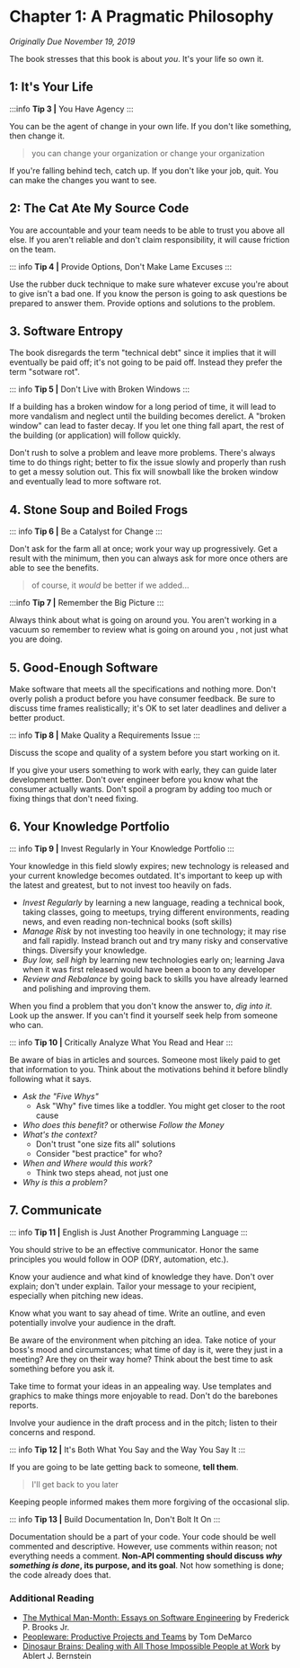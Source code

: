 # Chapter 1: A Pragmatic Philosophy
_Originally Due November 19, 2019_

The book stresses that this book is about *you*. It's your life so own it.

## 1: It's Your Life

:::info
**Tip 3 |** You Have Agency
:::

You can be the agent of change in your own life. If you don't like something, then change it.

> you can change your organization or change your organization

If you're falling behind tech, catch up. If you don't like your job, quit. You can make the changes you want to see.

## 2: The Cat Ate My Source Code

You are accountable and your team needs to be able to trust you above all else. If you aren't reliable and don't claim responsibility, it will cause friction on the team.

::: info
**Tip 4 |** Provide Options, Don't Make Lame Excuses
:::

Use the rubber duck technique to make sure whatever excuse you're about to give isn't a bad one. If you know the person is going to ask questions be prepared to answer them. Provide options and solutions to the problem. 

## 3. Software Entropy

The book disregards the term "technical debt" since it implies that it will eventually be paid off; it's not going to be paid off. Instead they prefer the term "sotware rot". 

::: info
**Tip 5 |** Don't Live with Broken Windows
:::

If a building has a broken window for a long period of time, it will lead to more vandalism and neglect until the building becomes derelict. A "broken window" can lead to faster decay. If you let one thing fall apart, the rest of the building (or application) will follow quickly.

Don't rush to solve a problem and leave more problems. There's always time to do things right; better to fix the issue slowly and properly than rush to get a messy solution out. This fix will snowball like the broken window and eventually lead to more software rot.

## 4. Stone Soup and Boiled Frogs

::: info
**Tip 6 |** Be a Catalyst for Change
:::

Don't ask for the farm all at once; work your way up progressively. Get a result with the minimum, then you can always ask for more once others are able to see the benefits.

> of course, it _would_ be better if we added...

:::info
**Tip 7 |** Remember the Big Picture
:::

Always think about what is going on around you. You aren't working in a vacuum so remember to review what is going on around you , not just what you are doing.

## 5. Good-Enough Software

Make software that meets all the specifications and nothing more. Don't overly polish a product before you have consumer feedback. Be sure to discuss time frames realistically; it's OK to set later deadlines and deliver a better product.

::: info
**Tip 8 |** Make Quality a Requirements Issue
:::

Discuss the scope and quality of a system before you start working on it.

If you give your users something to work with early, they can guide later development better. Don't over engineer before you know what the consumer actually wants. Don't spoil a program by adding too much or fixing things that don't need fixing.

## 6. Your Knowledge Portfolio

::: info
**Tip 9 |** Invest Regularly in Your Knowledge Portfolio
:::

Your knowledge in this field slowly expires; new technology is released and your current knowledge becomes outdated. It's important to keep up with the latest and greatest, but to not invest too heavily on fads.

* *Invest Regularly* by learning a new language, reading a technical book, taking classes, going to meetups, trying different environments, reading news, and even reading non-technical books (soft skills)
* *Manage Risk* by not investing too heavily in one technology; it may rise and fall rapidly. Instead branch out and try many risky and conservative things. Diversify your knowledge.
* *Buy low, sell high* by learning new technologies early on; learning Java when it was first released would have been a boon to any developer
* *Review and Rebalance* by going back to skills you have already learned and polishing and improving them.

When you find a problem that you don't know the answer to, *dig into it*. Look up the answer. If you can't find it yourself seek help from someone who can.

::: info
**Tip 10 |** Critically Analyze What You Read and Hear
:::

Be aware of bias in articles and sources. Someone most likely paid to get that information to you. Think about the motivations behind it before blindly following what it says. 

* *Ask the "Five Whys"*
    * Ask "Why" five times like a toddler. You might get closer to the root cause
* *Who does this benefit?* or otherwise *Follow the Money*
* *What's the context?*
    * Don't trust "one size fits all" solutions
    * Consider "best practice" for who?
* *When and Where would this work?*
    * Think two steps ahead, not just one
* *Why is this a problem?*

## 7. Communicate

::: info
**Tip 11 |** English is Just Another Programming Language
:::

You should strive to be an effective communicator. Honor the same principles you would follow in OOP (DRY, automation, etc.).

Know your audience and what kind of knowledge they have. Don't over explain; don't under explain. Tailor your message to your recipient, especially when pitching new ideas.

Know what you want to say ahead of time. Write an outline, and even potentially involve your audience in the draft.

Be aware of the environment when pitching an idea. Take notice of your boss's mood and circumstances; what time of day is it, were they just in a meeting? Are they on their way home? Think about the best time to ask something before you ask it.

Take time to format your ideas in an appealing way. Use templates and graphics to make things more enjoyable to read. Don't do the barebones reports.

Involve your audience in the draft process and in the pitch; listen to their concerns and respond.

::: info
**Tip 12 |** It's Both What You Say and the Way You Say It
:::

If you are going to be late getting back to someone, **tell them**.

> I'll get back to you later

Keeping people informed makes them more forgiving of the occasional slip.

::: info
**Tip 13 |** Build Documentation In, Don't Bolt It On
:::

Documentation should be a part of your code. Your code should be well commented and descriptive. However, use comments within reason; not everything needs a comment. **Non-API commenting should discuss *why something is done*, its purpose, and its goal**. Not how something is done; the code already does that.

### Additional Reading
* [The Mythical Man-Month: Essays on Software Engineering](https://smile.amazon.com/Mythical-Man-Month-Software-Engineering-Anniversary/dp/0201835959/ref=sr_1_1?crid=3H38G7L4NK44R&keywords=the+mythical+man+month&qid=1574174221&sprefix=the+mythical+%2Caps%2C253&sr=8-1) by Frederick P. Brooks Jr.
* [Peopleware: Productive Projects and Teams](https://smile.amazon.com/Peopleware-Productive-Projects-Teams-3rd/dp/0321934113/ref=sr_1_1?crid=1O20MZBJYCSIH&keywords=peopleware+productive+projects+and+teams&qid=1574174255&sprefix=Peopleware%2Caps%2C476&sr=8-1) by Tom DeMarco
* [Dinosaur Brains: Dealing with All Those Impossible People at Work](https://smile.amazon.com/Dinosaur-Brains-Dealing-Impossible-People/dp/0345410211/ref=sr_1_3?keywords=dealing+with+all+those+impossible+people+at+work&qid=1574174302&sr=8-3) by Ablert J. Bernstein
